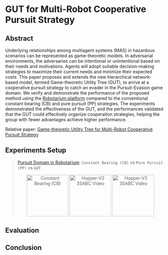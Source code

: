 # GUT for Multi-Robot Cooperative Pursuit Strategy

## Abstract
Underlying relationships among multiagent systems (MAS) in hazardous scenarios can be represented as game-theoretic models. In adversarial environments, the adversaries can be intentional or unintentional based on their needs and motivations. Agents will adopt suitable decision-making strategies to maximize their current needs and minimize their expected costs. This paper proposes and extends the new hierarchical network-based model, termed Game-theoretic Utility Tree (GUT), to arrive at a cooperative pursuit strategy to catch an evader in the Pursuit-Evasion game domain. We verify and demonstrate the performance of the proposed method using the [Robotarium platform](https://www.robotarium.gatech.edu/) compared to the conventional constant bearing (CB) and pure pursuit (PP) strategies. The experiments demonstrated the effectiveness of the GUT, and the performances validated that the GUT could effectively organize cooperation strategies, helping the group with fewer advantages achieve higher performance.

Relative paper: [Game-theoretic Utility Tree for Multi-Robot Cooperative Pursuit Strategy](https://github.com/RickYang2016/Gut-Pursuit-Domain-Robotarium-ISR2022/blob/main/Gut-Pursuit-Domain-Robotarium-ISR2022Paper.pdf)

## Experiments Setup

> [Pursuit Domain in Robotarium](https://github.com/RickYang2016/Gut-Pursuit-Domain-Robotarium-ISR2022/blob/main/Gut-Pursuit-Domain-Robotarium-ISR2022Paper.pdf): `Constant Bearing (CB)` vs `Pure Pursuit (PP)` vs `GUT`
    <div align = center>
    <img src="https://github.com/RickYang2016/PhD-Dissertation-SASS/blob/main/figures/cb.gif" height="133" title="Constant Bearing (CB)">   <img src="https://github.com/RickYang2016/PhD-Dissertation-SASS/blob/main/figures/pp.gif" height="133" alt="Hopper-V2 3SABC Video">      <img src="https://github.com/RickYang2016/PhD-Dissertation-SASS/blob/main/figures/gut_pursuit.gif" height="133" alt="Hopper-V2 3SABC Video"/>
    </div>

## Evaluation



## Conclusion
